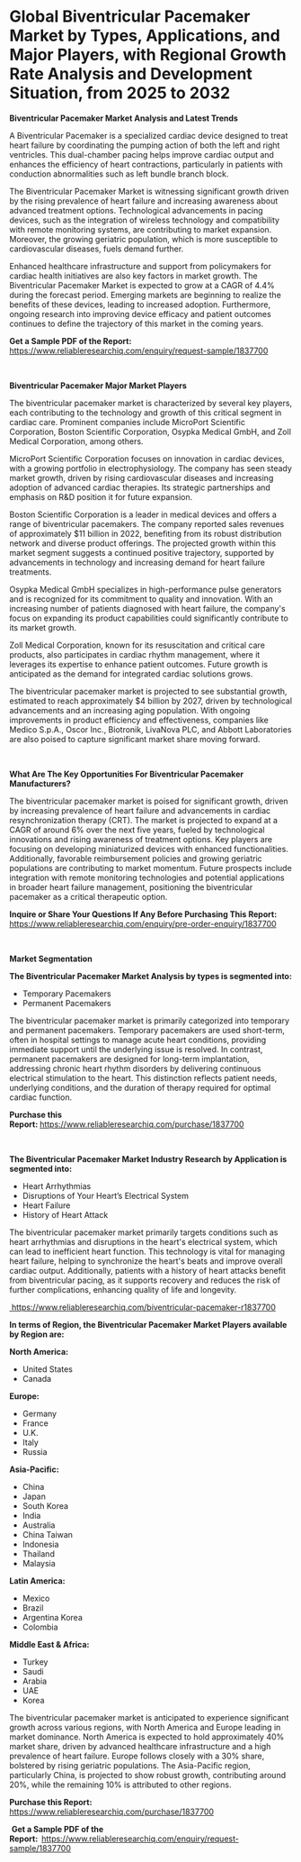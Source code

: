 <p><h1>Global Biventricular Pacemaker Market by Types, Applications, and Major Players, with Regional Growth Rate Analysis and Development Situation, from 2025 to 2032</h1></p><p><strong>Biventricular Pacemaker Market Analysis and Latest Trends</strong></p>
<p><p>A Biventricular Pacemaker is a specialized cardiac device designed to treat heart failure by coordinating the pumping action of both the left and right ventricles. This dual-chamber pacing helps improve cardiac output and enhances the efficiency of heart contractions, particularly in patients with conduction abnormalities such as left bundle branch block.</p><p>The Biventricular Pacemaker Market is witnessing significant growth driven by the rising prevalence of heart failure and increasing awareness about advanced treatment options. Technological advancements in pacing devices, such as the integration of wireless technology and compatibility with remote monitoring systems, are contributing to market expansion. Moreover, the growing geriatric population, which is more susceptible to cardiovascular diseases, fuels demand further.</p><p>Enhanced healthcare infrastructure and support from policymakers for cardiac health initiatives are also key factors in market growth. The Biventricular Pacemaker Market is expected to grow at a CAGR of 4.4% during the forecast period. Emerging markets are beginning to realize the benefits of these devices, leading to increased adoption. Furthermore, ongoing research into improving device efficacy and patient outcomes continues to define the trajectory of this market in the coming years.</p></p>
<p><strong>Get a Sample PDF of the Report:&nbsp;</strong> <a href="https://www.reliableresearchiq.com/enquiry/request-sample/1837700?utm_campaign=2758&utm_medium=2&utm_source=Github&utm_content=ia&utm_term=13042025&utm_id=biventricular-pacemaker">https://www.reliableresearchiq.com/enquiry/request-sample/1837700</a></p>
<p>&nbsp;</p>
<p><strong>Biventricular Pacemaker Major Market Players</strong></p>
<p><p>The biventricular pacemaker market is characterized by several key players, each contributing to the technology and growth of this critical segment in cardiac care. Prominent companies include MicroPort Scientific Corporation, Boston Scientific Corporation, Osypka Medical GmbH, and Zoll Medical Corporation, among others.</p><p>MicroPort Scientific Corporation focuses on innovation in cardiac devices, with a growing portfolio in electrophysiology. The company has seen steady market growth, driven by rising cardiovascular diseases and increasing adoption of advanced cardiac therapies. Its strategic partnerships and emphasis on R&D position it for future expansion.</p><p>Boston Scientific Corporation is a leader in medical devices and offers a range of biventricular pacemakers. The company reported sales revenues of approximately $11 billion in 2022, benefiting from its robust distribution network and diverse product offerings. The projected growth within this market segment suggests a continued positive trajectory, supported by advancements in technology and increasing demand for heart failure treatments.</p><p>Osypka Medical GmbH specializes in high-performance pulse generators and is recognized for its commitment to quality and innovation. With an increasing number of patients diagnosed with heart failure, the company's focus on expanding its product capabilities could significantly contribute to its market growth.</p><p>Zoll Medical Corporation, known for its resuscitation and critical care products, also participates in cardiac rhythm management, where it leverages its expertise to enhance patient outcomes. Future growth is anticipated as the demand for integrated cardiac solutions grows.</p><p>The biventricular pacemaker market is projected to see substantial growth, estimated to reach approximately $4 billion by 2027, driven by technological advancements and an increasing aging population. With ongoing improvements in product efficiency and effectiveness, companies like Medico S.p.A., Oscor Inc., Biotronik, LivaNova PLC, and Abbott Laboratories are also poised to capture significant market share moving forward.</p></p>
<p>&nbsp;</p>
<p><strong>What Are The Key Opportunities For Biventricular Pacemaker Manufacturers?</strong></p>
<p><p>The biventricular pacemaker market is poised for significant growth, driven by increasing prevalence of heart failure and advancements in cardiac resynchronization therapy (CRT). The market is projected to expand at a CAGR of around 6% over the next five years, fueled by technological innovations and rising awareness of treatment options. Key players are focusing on developing miniaturized devices with enhanced functionalities. Additionally, favorable reimbursement policies and growing geriatric populations are contributing to market momentum. Future prospects include integration with remote monitoring technologies and potential applications in broader heart failure management, positioning the biventricular pacemaker as a critical therapeutic option.</p></p>
<p><strong>Inquire or Share Your Questions If Any Before Purchasing This Report:</strong> <a href="https://www.reliableresearchiq.com/enquiry/pre-order-enquiry/1837700?utm_campaign=2758&utm_medium=2&utm_source=Github&utm_content=ia&utm_term=13042025&utm_id=biventricular-pacemaker">https://www.reliableresearchiq.com/enquiry/pre-order-enquiry/1837700</a></p>
<p>&nbsp;</p>
<p><strong>Market Segmentation</strong></p>
<p><strong>The Biventricular Pacemaker Market Analysis by types is segmented into:</strong></p>
<p><ul><li>Temporary Pacemakers</li><li>Permanent Pacemakers</li></ul></p>
<p><p>The biventricular pacemaker market is primarily categorized into temporary and permanent pacemakers. Temporary pacemakers are used short-term, often in hospital settings to manage acute heart conditions, providing immediate support until the underlying issue is resolved. In contrast, permanent pacemakers are designed for long-term implantation, addressing chronic heart rhythm disorders by delivering continuous electrical stimulation to the heart. This distinction reflects patient needs, underlying conditions, and the duration of therapy required for optimal cardiac function.</p></p>
<p><strong>Purchase this Report:&nbsp;</strong><a href="https://www.reliableresearchiq.com/purchase/1837700?utm_campaign=2758&utm_medium=2&utm_source=Github&utm_content=ia&utm_term=13042025&utm_id=biventricular-pacemaker">https://www.reliableresearchiq.com/purchase/1837700</a></p>
<p>&nbsp;</p>
<p><strong>The Biventricular Pacemaker Market Industry Research by Application is segmented into:</strong></p>
<p><ul><li>Heart Arrhythmias</li><li>Disruptions of Your Heart’s Electrical System</li><li>Heart Failure</li><li>History of Heart Attack</li></ul></p>
<p><p>The biventricular pacemaker market primarily targets conditions such as heart arrhythmias and disruptions in the heart's electrical system, which can lead to inefficient heart function. This technology is vital for managing heart failure, helping to synchronize the heart's beats and improve overall cardiac output. Additionally, patients with a history of heart attacks benefit from biventricular pacing, as it supports recovery and reduces the risk of further complications, enhancing quality of life and longevity.</p></p>
<p><a href="https://www.reliableresearchiq.com/biventricular-pacemaker-r1837700?utm_campaign=2758&utm_medium=2&utm_source=Github&utm_content=ia&utm_term=13042025&utm_id=biventricular-pacemaker">&nbsp;https://www.reliableresearchiq.com/biventricular-pacemaker-r1837700</a></p>
<p><strong>In terms of Region, the Biventricular Pacemaker Market Players available by Region are:</strong></p>
<p>
    <p> <strong> North America: </strong>
        <ul>
            <li>United States</li>
            <li>Canada</li>
        </ul>
        </p> 
    <p> <strong> Europe: </strong>
        <ul>
            <li>Germany</li>
            <li>France</li>
            <li>U.K.</li>
            <li>Italy</li>
            <li>Russia</li>
        </ul>
        </p> 
    <p> <strong> Asia-Pacific: </strong>
        <ul>
            <li>China</li>
            <li>Japan</li>
            <li>South Korea</li>
            <li>India</li>
            <li>Australia</li>
            <li>China Taiwan</li>
            <li>Indonesia</li>
            <li>Thailand</li>
            <li>Malaysia</li>
        </ul>
        </p> 
    <p> <strong> Latin America: </strong>
        <ul>
            <li>Mexico</li>
            <li>Brazil</li>
            <li>Argentina Korea</li>
            <li>Colombia</li>
        </ul>
        </p> 
    <p> <strong> Middle East & Africa: </strong>
        <ul>
            <li>Turkey</li>
            <li>Saudi</li>
            <li>Arabia</li>
            <li>UAE</li>
            <li>Korea</li>
        </ul>
    </p>
    </p>
<p><p>The biventricular pacemaker market is anticipated to experience significant growth across various regions, with North America and Europe leading in market dominance. North America is expected to hold approximately 40% market share, driven by advanced healthcare infrastructure and a high prevalence of heart failure. Europe follows closely with a 30% share, bolstered by rising geriatric populations. The Asia-Pacific region, particularly China, is projected to show robust growth, contributing around 20%, while the remaining 10% is attributed to other regions.</p></p>
<p><strong>Purchase this Report: </strong><a href="https://www.reliableresearchiq.com/purchase/1837700?utm_campaign=2758&utm_medium=2&utm_source=Github&utm_content=ia&utm_term=13042025&utm_id=biventricular-pacemaker">https://www.reliableresearchiq.com/purchase/1837700</a></p>
<p>&nbsp;<strong>Get a Sample PDF of the Report:&nbsp;&nbsp;</strong><a href="https://www.reliableresearchiq.com/enquiry/request-sample/1837700?utm_campaign=2758&utm_medium=2&utm_source=Github&utm_content=ia&utm_term=13042025&utm_id=biventricular-pacemaker">https://www.reliableresearchiq.com/enquiry/request-sample/1837700</a></p>
<p><strong></strong></p>
<p><p></p><p></p><p></p></p>